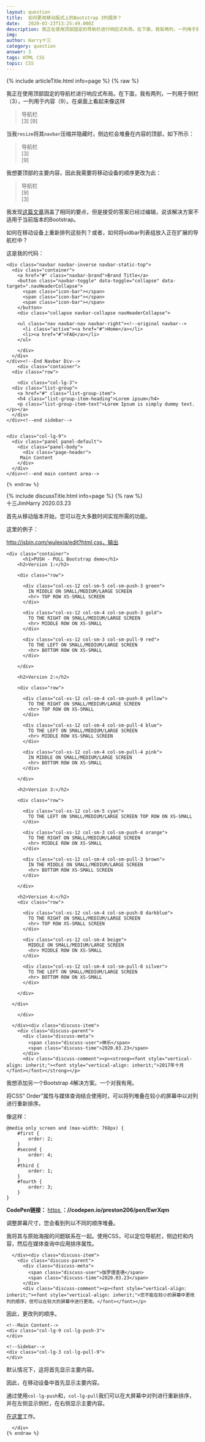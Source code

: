 ```yaml
---
layout: question
title:  如何更改移动版式上的Bootstrap 3列顺序？
date:   2020-03-23T13:25:49.000Z
description: 我正在使用顶部固定的导航栏进行响应式布局。在下面，我有两列，一列用于侧栏（3），一列用于内容（9）。在桌面上看起来像这样  导航栏  \[3\] \[9...
img: 
author: Harry十三
category: question
answer: 3
tags: HTML CSS
topic: CSS
---
```

<div class="article-root">
  <div class="article">
    {% include articleTitle.html info=page %}
    {% raw %}
    <div class="article-content"><p><font style="vertical-align: inherit;"><font style="vertical-align: inherit;">我正在使用顶部固定的导航栏进行响应式布局。</font><font style="vertical-align: inherit;">在下面，我有两列，一列用于侧栏（3），一列用于内容（9）。</font><font style="vertical-align: inherit;">在桌面上看起来像这样</font></font></p>

<blockquote>
  <p><font style="vertical-align: inherit;"><font style="vertical-align: inherit;">导航栏</font></font><br><font style="vertical-align: inherit;"><font style="vertical-align: inherit;">
  [3] [9]</font></font></p>
</blockquote>

<p><font style="vertical-align: inherit;"><font style="vertical-align: inherit;">当我</font></font><code>resize</code><font style="vertical-align: inherit;"><font style="vertical-align: inherit;">将其</font></font><code>navbar</code><font style="vertical-align: inherit;"><font style="vertical-align: inherit;">压缩并隐藏时，侧边栏会堆叠在内容的顶部，如下所示：</font></font></p>

<blockquote>
  <p><font style="vertical-align: inherit;"><font style="vertical-align: inherit;">导航栏</font></font><br><font style="vertical-align: inherit;"><font style="vertical-align: inherit;">
  [3] </font></font><br><font style="vertical-align: inherit;"><font style="vertical-align: inherit;">
  [9]</font></font></p>
</blockquote>

<p><font style="vertical-align: inherit;"><font style="vertical-align: inherit;">我想要顶部的主要内容，因此我需要将移动设备的顺序更改为此：</font></font></p>

<blockquote>
  <p><font style="vertical-align: inherit;"><font style="vertical-align: inherit;">导航栏</font></font><br><font style="vertical-align: inherit;"><font style="vertical-align: inherit;">
  [9] </font></font><br><font style="vertical-align: inherit;"><font style="vertical-align: inherit;">
  [3]</font></font></p>
</blockquote>

<p><font style="vertical-align: inherit;"><font style="vertical-align: inherit;">我发现</font></font><a href="https://stackoverflow.com/questions/18057270/column-ordering-in-twitter-bootstrap-3"><font style="vertical-align: inherit;"><font style="vertical-align: inherit;">这篇文章</font></font></a><font style="vertical-align: inherit;"><font style="vertical-align: inherit;">涵盖了相同的要点，但是接受的答案已经过编辑，说该解决方案不适用于当前版本的Bootstrap。</font></font></p>

<p><font style="vertical-align: inherit;"><font style="vertical-align: inherit;">如何在移动设备上重新排列这些列？</font><font style="vertical-align: inherit;">或者，如何将sidbar列表组放入正在扩展的导航栏中？</font></font></p>

<p><font style="vertical-align: inherit;"><font style="vertical-align: inherit;">这是我的代码：</font></font></p>

<pre><code>&lt;div class="navbar navbar-inverse navbar-static-top"&gt;<font></font>
  &lt;div class="container"&gt;<font></font>
    &lt;a href="#" class="navbar-brand"&gt;Brand Title&lt;/a&gt;<font></font>
    &lt;button class="navbar-toggle" data-toggle="collapse" data-target=".navHeaderCollapse"&gt;<font></font>
      &lt;span class="icon-bar"&gt;&lt;/span&gt;<font></font>
      &lt;span class="icon-bar"&gt;&lt;/span&gt;<font></font>
      &lt;span class="icon-bar"&gt;&lt;/span&gt;<font></font>
    &lt;/button&gt;<font></font>
    &lt;div class="collapse navbar-collapse navHeaderCollapse"&gt;<font></font>
<font></font>
    &lt;ul class="nav navbar-nav navbar-right"&gt;&lt;!--original navbar--&gt;<font></font>
      &lt;li class="active"&gt;&lt;a href="#"&gt;Home&lt;/a&gt;&lt;/li&gt;<font></font>
      &lt;li&gt;&lt;a href="#"&gt;FAQ&lt;/a&gt;&lt;/li&gt;<font></font>
    &lt;/ul&gt;<font></font>
<font></font>
    &lt;/div&gt;<font></font>
  &lt;/div&gt;<font></font>
&lt;/div&gt;&lt;!--End Navbar Div--&gt;<font></font>
    &lt;div class="container"&gt;<font></font>
  &lt;div class="row"&gt;<font></font>
<font></font>
    &lt;div class="col-lg-3"&gt;<font></font>
  &lt;div class="list-group"&gt;<font></font>
    &lt;a href="#" class="list-group-item"&gt;<font></font>
    &lt;h4 class="list-group-item-heading"&gt;Lorem ipsum&lt;/h4&gt;<font></font>
    &lt;p class="list-group-item-text"&gt;Lorem Ipsum is simply dummy text.&lt;/p&gt;&lt;/a&gt;<font></font>
  &lt;/div&gt;<font></font>
&lt;/div&gt;&lt;!--end sidebar--&gt;<font></font>
<font></font>
<font></font>
&lt;div class="col-lg-9"&gt;<font></font>
  &lt;div class="panel panel-default"&gt;<font></font>
    &lt;div class="panel-body"&gt;<font></font>
      &lt;div class="page-header"&gt;<font></font>
     Main Content<font></font>
    &lt;/div&gt;<font></font>
  &lt;/div&gt;<font></font>
&lt;/div&gt;&lt;!--end main content area--&gt;<font></font>
</code></pre></div>
    {% endraw %}
  </div>

  <div class="discuss-wrapper">
    {% include discussTitle.html info=page %}
    {% raw %}
    <div class="discuss-item">
        <div class="discuss-parent">
          <div class="discuss-meta">
            <span class="discuss-user">十三JimHarry</span>
            <span class="discuss-time">2020.03.23</span>
          </div>
          <div class="discuss-comment"><p><font style="vertical-align: inherit;"><font style="vertical-align: inherit;">首先从移动版本开始，您可以在大多数时间实现所需的功能。 </font></font></p>

<p><font style="vertical-align: inherit;"><font style="vertical-align: inherit;">这里的例子：</font></font></p>

<p><a href="http://jsbin.com/wulexiq/edit?html,css,output" rel="nofollow noreferrer"><font style="vertical-align: inherit;"><font style="vertical-align: inherit;">http://jsbin.com/wulexiq/edit?html,css，输出</font></font></a></p>

<pre><code>&lt;div class="container"&gt;<font></font>
      &lt;h1&gt;PUSH - PULL Bootstrap demo&lt;/h1&gt;<font></font>
    &lt;h2&gt;Version 1:&lt;/h2&gt;<font></font>
<font></font>
    &lt;div class="row"&gt;<font></font>
<font></font>
      &lt;div class="col-xs-12 col-sm-5 col-sm-push-3 green"&gt;<font></font>
        IN MIDDLE ON SMALL/MEDIUM/LARGE SCREEN<font></font>
        &lt;hr&gt; TOP ROW XS-SMALL SCREEN<font></font>
      &lt;/div&gt;<font></font>
<font></font>
      &lt;div class="col-xs-12 col-sm-4 col-sm-push-3 gold"&gt;<font></font>
        TO THE RIGHT ON SMALL/MEDIUM/LARGE SCREEN<font></font>
        &lt;hr&gt; MIDDLE ROW ON XS-SMALL<font></font>
      &lt;/div&gt;<font></font>
<font></font>
      &lt;div class="col-xs-12 col-sm-3 col-sm-pull-9 red"&gt;<font></font>
        TO THE LEFT ON SMALL/MEDIUM/LARGE SCREEN<font></font>
        &lt;hr&gt; BOTTOM ROW ON XS-SMALL<font></font>
      &lt;/div&gt;<font></font>
<font></font>
    &lt;/div&gt;<font></font>
<font></font>
    &lt;h2&gt;Version 2:&lt;/h2&gt;<font></font>
<font></font>
    &lt;div class="row"&gt;<font></font>
<font></font>
      &lt;div class="col-xs-12 col-sm-4 col-sm-push-8 yellow"&gt;<font></font>
        TO THE RIGHT ON SMALL/MEDIUM/LARGE SCREEN<font></font>
        &lt;hr&gt; TOP ROW ON XS-SMALL<font></font>
      &lt;/div&gt;<font></font>
<font></font>
      &lt;div class="col-xs-12 col-sm-4 col-sm-pull-4 blue"&gt;<font></font>
        TO THE LEFT ON SMALL/MEDIUM/LARGE SCREEN<font></font>
        &lt;hr&gt; MIDDLE ROW XS-SMALL SCREEN<font></font>
      &lt;/div&gt;<font></font>
<font></font>
      &lt;div class="col-xs-12 col-sm-4 col-sm-pull-4 pink"&gt;<font></font>
        IN MIDDLE ON SMALL/MEDIUM/LARGE SCREEN<font></font>
        &lt;hr&gt; BOTTOM ROW ON XS-SMALL<font></font>
      &lt;/div&gt;<font></font>
<font></font>
    &lt;/div&gt;<font></font>
<font></font>
    &lt;h2&gt;Version 3:&lt;/h2&gt;<font></font>
<font></font>
    &lt;div class="row"&gt;<font></font>
<font></font>
      &lt;div class="col-xs-12 col-sm-5 cyan"&gt;<font></font>
        TO THE LEFT ON SMALL/MEDIUM/LARGE SCREEN TOP ROW ON XS-SMALL<font></font>
      &lt;/div&gt;<font></font>
<font></font>
      &lt;div class="col-xs-12 col-sm-3 col-sm-push-4 orange"&gt;<font></font>
        TO THE RIGHT ON SMALL/MEDIUM/LARGE SCREEN<font></font>
        &lt;hr&gt; MIDDLE ROW ON XS-SMALL<font></font>
      &lt;/div&gt;<font></font>
<font></font>
      &lt;div class="col-xs-12 col-sm-4 col-sm-pull-3 brown"&gt;<font></font>
        IN THE MIDDLE ON SMALL/MEDIUM/LARGE SCREEN<font></font>
        &lt;hr&gt; BOTTOM ROW XS-SMALL SCREEN<font></font>
      &lt;/div&gt;<font></font>
<font></font>
    &lt;/div&gt;<font></font>
<font></font>
    &lt;h2&gt;Version 4:&lt;/h2&gt;<font></font>
    &lt;div class="row"&gt;<font></font>
<font></font>
      &lt;div class="col-xs-12 col-sm-4 col-sm-push-8 darkblue"&gt;<font></font>
        TO THE RIGHT ON SMALL/MEDIUM/LARGE SCREEN<font></font>
        &lt;hr&gt; TOP ROW XS-SMALL SCREEN<font></font>
      &lt;/div&gt;<font></font>
<font></font>
      &lt;div class="col-xs-12 col-sm-4 beige"&gt;<font></font>
        MIDDLE ON SMALL/MEDIUM/LARGE SCREEN<font></font>
        &lt;hr&gt; MIDDLE ROW ON XS-SMALL<font></font>
      &lt;/div&gt;<font></font>
<font></font>
      &lt;div class="col-xs-12 col-sm-4 col-sm-pull-8 silver"&gt;<font></font>
        TO THE LEFT ON SMALL/MEDIUM/LARGE SCREEN<font></font>
        &lt;hr&gt; BOTTOM ROW ON XS-SMALL<font></font>
      &lt;/div&gt;<font></font>
<font></font>
    &lt;/div&gt;<font></font>
<font></font>
  &lt;/div&gt;<font></font>
</code></pre></div>
        </div>
        
      </div><div class="discuss-item">
        <div class="discuss-parent">
          <div class="discuss-meta">
            <span class="discuss-user">神乐</span>
            <span class="discuss-time">2020.03.23</span>
          </div>
          <div class="discuss-comment"><p><strong><font style="vertical-align: inherit;"><font style="vertical-align: inherit;">2017年十月</font></font></strong></p>

<p><font style="vertical-align: inherit;"><font style="vertical-align: inherit;">我想添加另一个Bootstrap 4解决方案。</font><font style="vertical-align: inherit;">一个对我有用。</font></font></p>

<p><font style="vertical-align: inherit;"><font style="vertical-align: inherit;">将CSS“ Order”属性与媒体查询结合使用时，可以将列堆叠在较小的屏幕中以对列进行重新排序。</font></font></p>

<p><font style="vertical-align: inherit;"><font style="vertical-align: inherit;">像这样：</font></font></p>

<pre><code>@media only screen and (max-width: 768px) {<font></font>
    #first {<font></font>
        order: 2;<font></font>
    }<font></font>
    #second {<font></font>
        order: 4;<font></font>
    }<font></font>
    #third {<font></font>
        order: 1;<font></font>
    }<font></font>
    #fourth {<font></font>
        order: 3;<font></font>
    }<font></font>
}<font></font>
</code></pre>

<p><strong><font style="vertical-align: inherit;"><font style="vertical-align: inherit;">CodePen链接：</font></font></strong> <font style="vertical-align: inherit;"><a href="https://codepen.io/preston206/pen/EwrXqm" rel="noreferrer"><font style="vertical-align: inherit;">https </font></a><strong><font style="vertical-align: inherit;">：//codepen.io/preston206/pen/EwrXqm</font></strong></font><a href="https://codepen.io/preston206/pen/EwrXqm" rel="noreferrer"><font style="vertical-align: inherit;"></font></a></p>

<p><font style="vertical-align: inherit;"><font style="vertical-align: inherit;">调整屏幕尺寸，您会看到列以不同的顺序堆叠。</font></font></p>

<p><font style="vertical-align: inherit;"><font style="vertical-align: inherit;">我将其与原始海报的问题联系在一起。</font><font style="vertical-align: inherit;">使用CSS，可以定位导航栏，侧边栏和内容，然后在媒体查询中应用排序属性。</font></font></p></div>
        </div>
        
      </div><div class="discuss-item">
        <div class="discuss-parent">
          <div class="discuss-meta">
            <span class="discuss-user">伽罗理查德</span>
            <span class="discuss-time">2020.03.23</span>
          </div>
          <div class="discuss-comment"><p><font style="vertical-align: inherit;"><font style="vertical-align: inherit;">您不能在较小的屏幕中更改列的顺序，但可以在较大的屏幕中进行更改。</font></font></p>

<p><font style="vertical-align: inherit;"><font style="vertical-align: inherit;">因此，更改列的顺序。</font></font></p>

<pre><code>&lt;!--Main Content--&gt;<font></font>
&lt;div class="col-lg-9 col-lg-push-3"&gt;<font></font>
&lt;/div&gt;<font></font>
<font></font>
&lt;!--Sidebar--&gt;<font></font>
&lt;div class="col-lg-3 col-lg-pull-9"&gt;<font></font>
&lt;/div&gt;<font></font>
</code></pre>

<p><font style="vertical-align: inherit;"><font style="vertical-align: inherit;">默认情况下，这将首先显示主要内容。 </font></font></p>

<p><font style="vertical-align: inherit;"><font style="vertical-align: inherit;">因此，在移动设备中首先显示主要内容。 </font></font></p>

<p><font style="vertical-align: inherit;"><font style="vertical-align: inherit;">通过使用</font></font><code>col-lg-push</code><font style="vertical-align: inherit;"><font style="vertical-align: inherit;">和，</font></font><code>col-lg-pull</code><font style="vertical-align: inherit;"><font style="vertical-align: inherit;">我们可以在大屏幕中对列进行重新排序，并在左侧显示侧栏，在右侧显示主要内容。</font></font></p>

<p><font style="vertical-align: inherit;"></font><a href="http://jsfiddle.net/8bxYr/38/"><font style="vertical-align: inherit;"><font style="vertical-align: inherit;">在这里</font></font></a><font style="vertical-align: inherit;"><font style="vertical-align: inherit;">工作</font><font style="vertical-align: inherit;">。</font></font></p></div>
        </div>
        
      </div>
    {% endraw %}
  </div>
<div>
